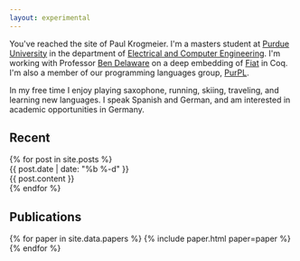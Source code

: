 ```yaml
---
layout: experimental
---
```


You've reached the site of Paul Krogmeier. I'm a masters student at
[Purdue University][purdue] in the department of [Electrical and
Computer Engineering][ece]. I'm working with Professor [Ben
Delaware][ben] on a deep embedding of [Fiat][fiat] in Coq. I'm also a
member of our programming languages group, [PurPL][purpl].

In my free time I enjoy playing saxophone, running, skiing, traveling,
and learning new languages. I speak Spanish and German, and am interested
in academic opportunities in Germany.

[purdue]: http://www.purdue.edu
[ece]: https://engineering.purdue.edu/ECE
[ben]: https://www.cs.purdue.edu/homes/bendy
[fiat]: http://plv.csail.mit.edu/fiat/
[purpl]: http://purduepl.github.io/

## Recent

<section id="news">
{% for post in site.posts %}
<div class="news-item">
<div class="date"> {{ post.date | date: "%b&nbsp;%-d" }} </div>
<div class="content"> {{ post.content }} </div>
</div>
{% endfor %}
</section>

## Publications

<section id="papers">
{% for paper in site.data.papers %}
{% include paper.html paper=paper %}
{% endfor %}
</section>

<!-- ## Thoughts -->

<!-- <section id="thoughts"> -->
<!-- {% for thought in site.thoughts %} -->
<!-- <div class="thought-item"> -->
<!-- <div class="date"> {{ thought.date | date: "%b&nbsp;%-d" }} </div> -->
<!-- <div class="content"> {{ thought.content }} </div> -->
<!-- </div> -->
<!-- {% endfor %} -->
<!-- </section> -->
